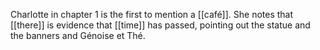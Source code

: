 Charlotte in chapter 1 is the first to mention a [[café]]. She notes that [[there]] is evidence that [[time]] has passed, pointing out the statue and the banners and Génoise et Thé.